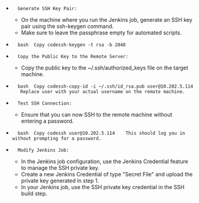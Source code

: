 * 		Generate SSH Key Pair:
    * On the machine where you run the Jenkins job, generate an SSH key pair using the ssh-keygen command.
    * Make sure to leave the passphrase empty for automated scripts.
* 		bash  Copy codessh-keygen -t rsa -b 2048   
* 		Copy the Public Key to the Remote Server:
    * Copy the public key to the ~/.ssh/authorized_keys file on the target machine.
* 		bash  Copy codessh-copy-id -i ~/.ssh/id_rsa.pub user@10.202.5.114    Replace user with your actual username on the remote machine.
* 		Test SSH Connection:
    * Ensure that you can now SSH to the remote machine without entering a password.
* 		bash  Copy codessh user@10.202.5.114    This should log you in without prompting for a password.
* 		Modify Jenkins Job:
    * In the Jenkins job configuration, use the Jenkins Credential feature to manage the SSH private key.
    * Create a new Jenkins Credential of type "Secret File" and upload the private key generated in step 1.
    * In your Jenkins job, use the SSH private key credential in the SSH build step.
